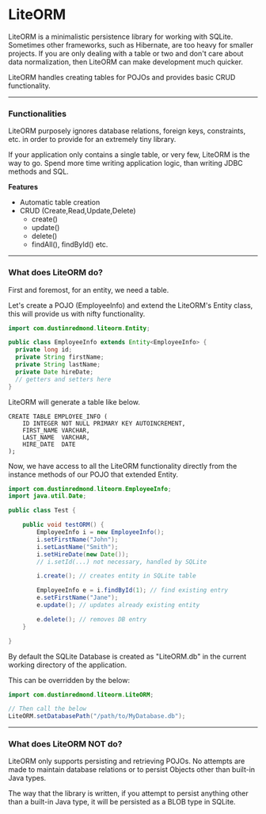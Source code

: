# LiteORM

LiteORM is a minimalistic persistence library for working with SQLite.
Sometimes other frameworks, such as Hibernate, are too heavy for smaller projects.
If you are only dealing with a table or two and don't care about data normalization,
then LiteORM can make development much quicker.

LiteORM handles creating tables for POJOs and provides basic CRUD functionality.

---
### Functionalities

LiteORM purposely ignores database relations, foreign keys, constraints, etc. in order
to provide for an extremely tiny library.

If your application only contains a single table, or very few, LiteORM is the way to go.
Spend more time writing application logic, than writing JDBC methods and SQL.

**Features**
- Automatic table creation
- CRUD (Create,Read,Update,Delete)
  - create()
  - update()
  - delete()
  - findAll(), findById() etc.

---
### What does LiteORM do?

First and foremost, for an entity, we need a table.

Let's create a POJO (EmployeeInfo) and extend the LiteORM's Entity class,
this will provide us with nifty functionality.

```java
import com.dustinredmond.liteorm.Entity;

public class EmployeeInfo extends Entity<EmployeeInfo> {
  private long id;
  private String firstName;
  private String lastName;
  private Date hireDate;
  // getters and setters here
}
```

LiteORM will generate a table like below.

```sqlite
CREATE TABLE EMPLOYEE_INFO (
    ID INTEGER NOT NULL PRIMARY KEY AUTOINCREMENT,
    FIRST_NAME VARCHAR,
    LAST_NAME  VARCHAR,
    HIRE_DATE  DATE
);
```

Now, we have access to all the LiteORM functionality directly from
the instance methods of our POJO that extended Entity.


```java
import com.dustinredmond.liteorm.EmployeeInfo;
import java.util.Date;

public class Test {

    public void testORM() {
        EmployeeInfo i = new EmployeeInfo();
        i.setFirstName("John");
        i.setLastName("Smith");
        i.setHireDate(new Date());
        // i.setId(...) not necessary, handled by SQLite

        i.create(); // creates entity in SQLite table

        EmployeeInfo e = i.findById(1); // find existing entry
        e.setFirstName("Jane");
        e.update(); // updates already existing entity 

        e.delete(); // removes DB entry
    }

}
```

By default the SQLite Database is created as "LiteORM.db" in the 
current working directory of the application.

This can be overridden by the below:
```java
import com.dustinredmond.liteorm.LiteORM;

// Then call the below
LiteORM.setDatabasePath("/path/to/MyDatabase.db");
``` 


---
### What does LiteORM NOT do?

LiteORM only supports persisting and retrieving POJOs.
No attempts are made to maintain database relations or to persist
Objects other than built-in Java types.

The way that the library is written, if you attempt to persist anything
other than a built-in Java type, it will be persisted as a BLOB type
in SQLite.